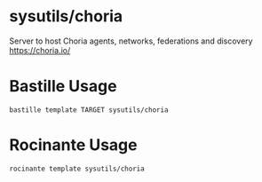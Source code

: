 # sysutils/choria
Server to host Choria agents, networks, federations and discovery
https://choria.io/

# Bastille Usage
```shell
bastille template TARGET sysutils/choria
```

# Rocinante Usage
```shell
rocinante template sysutils/choria
```
